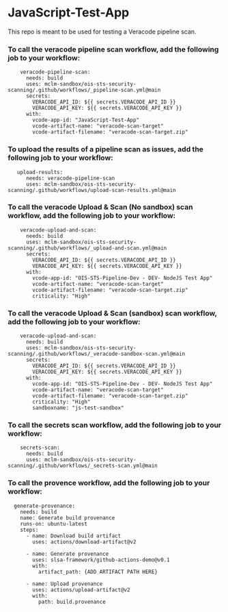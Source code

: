 # JavaScript-Test-App
This repo is meant to be used for testing a Veracode pipeline scan.

### To call the veracode pipeline scan workflow, add the following job to your workflow:
```
    veracode-pipeline-scan:
      needs: build
      uses: mclm-sandbox/ois-sts-security-scanning/.github/workflows/_pipeline-scan.yml@main
      secrets:
        VERACODE_API_ID: ${{ secrets.VERACODE_API_ID }}
        VERACODE_API_KEY: ${{ secrets.VERACODE_API_KEY }}
      with:
        vcode-app-id: "JavaScript-Test-App"
        vcode-artifact-name: "veracode-scan-target"
        vcode-artifact-filename: "veracode-scan-target.zip"
```
### To upload the results of a pipeline scan as issues, add the following job to your workflow:
```
   upload-results:
      needs: veracode-pipeline-scan
      uses: mclm-sandbox/ois-sts-security-scanning/.github/workflows/upload-scan-results.yml@main
```
### To call the veracode Upload & Scan (No sandbox) scan workflow, add the following job to your workflow:
```
    veracode-upload-and-scan:
      needs: build
      uses: mclm-sandbox/ois-sts-security-scanning/.github/workflows/_upload-and-scan.yml@main
      secrets:
        VERACODE_API_ID: ${{ secrets.VERACODE_API_ID }}
        VERACODE_API_KEY: ${{ secrets.VERACODE_API_KEY }}
      with:
        vcode-app-id: "OIS-STS-Pipeline-Dev - DEV- NodeJS Test App"
        vcode-artifact-name: "veracode-scan-target"
        vcode-artifact-filename: "veracode-scan-target.zip"
        criticality: "High"
```
### To call the veracode Upload & Scan (sandbox) scan workflow, add the following job to your workflow:
```
    veracode-upload-and-scan:
      needs: build
      uses: mclm-sandbox/ois-sts-security-scanning/.github/workflows/_veracode-sandbox-scan.yml@main
      secrets:
        VERACODE_API_ID: ${{ secrets.VERACODE_API_ID }}
        VERACODE_API_KEY: ${{ secrets.VERACODE_API_KEY }}
      with:
        vcode-app-id: "OIS-STS-Pipeline-Dev - DEV- NodeJS Test App"
        vcode-artifact-name: "veracode-scan-target"
        vcode-artifact-filename: "veracode-scan-target.zip"
        criticality: "High"
        sandboxname: "js-test-sandbox"
```
### To call the secrets scan workflow, add the following job to your workflow:
```
    secrets-scan:
      needs: build
      uses: mclm-sandbox/ois-sts-security-scanning/.github/workflows/_secrets-scan.yml@main
```

### To call the provence workflow, add the following job to your workflow:
```
  generate-provenance:
    needs: build
    name: Generate build provenance
    runs-on: ubuntu-latest
    steps:
      - name: Download build artifact
        uses: actions/download-artifact@v2

      - name: Generate provenance
        uses: slsa-framework/github-actions-demo@v0.1
        with:
          artifact_path: {ADD ARTIFACT PATH HERE}

      - name: Upload provenance
        uses: actions/upload-artifact@v2
        with:
          path: build.provenance
 ```
